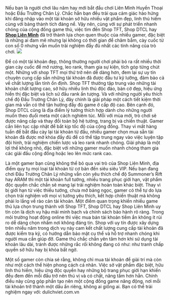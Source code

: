 Nếu bạn là người chơi lâu năm hay mới bắt đầu chơi Liên Minh Huyền Thoại hoặc Đấu Trường Chân Lý. Chắc hẳn bạn đều trải qua cảm giác hào hứng khi đăng nhập vào một tài khoản sở hữu nhiều vật phẩm đẹp, linh thú hiếm cùng với bảng thành tích đáng nể. 
Vậy nên, cùng với sự phát triển nhanh chóng của cộng đồng game thủ, việc tìm đến Shop TFT, Shop DTCL hay [**Shop Liên Minh**](ShopTFT.com) đã trở thành lựa chọn quen thuộc của nhiều gamer, đặc biệt là những ai đam mê nhưng lại không có thời gian để chăm bẵm, cày cuốc từ con số 0 nhưng vẫn muốn trải nghiệm đầy đủ nhất các tính năng của trò chơi.
![](https://g0v.hackmd.io/_uploads/S1gyssy0plg.png)

Để có một tài khoản đẹp, thông thường người chơi phải bỏ ra rất nhiều thời gian cày cuốc để mở rương, leo rank, tham gia sự kiện, tích góp từng chút một. Những với shop TFT mọi thứ trở nên dễ dàng hơn, đem lại sự uy tín chuyên cung cấp sẵn những tài khoản đã được đầu tư kỹ lưỡng, đảm bảo cả về chất lượng lẫn tính ổn định. Shop TFT thường tập trung vào những tài khoản chất lượng cao, sở hữu nhiều linh thú độc đáo, bàn cờ đẹp, hiệu ứng hiển thị đặc biệt và lịch sử đấu rank ấn tượng. Và với những người yêu thích chế độ Đấu Trường Chân Lý, đây chính là giải pháp một cách tiết kiệm thời gian mà vẫn có thể tận hưởng đầy đủ game ở cấp độ cao.
Bên cạnh đó, Shop DTCL cũng là địa điểm lý tưởng thích hợp dành cho những người muốn theo đuổi meta một cách nghiêm túc. Mỗi với mùa mới, trò chơi sẽ được nâng cấp và thay đổi toàn bộ hệ tướng, trang bị và chiến thuật. Gamer cần liên tục cập nhật để bắt kịp tốc độ của cộng đồng. Thay vì mất hàng tuần để bắt đầu cày lại tài khoản từ đầu, nhiều gamer chọn mua sẵn tài khoản đã được mở khóa đầy đủ để có thể tập trung ngay vào việc luyện tập đội hình, trải nghiệm chiến lược và leo rank nhanh chóng. Giải pháp là một lợi thế không nhỏ, đặc biệt với những gamer muốn nhanh chóng tham gia các giải đấu cộng đồng hoặc leo lên mức rank cao.

Là một gamer bạn cũng không thể bỏ qua vai trò của Shop Liên Minh, địa điểm quy tụ mọi loại tài khoản từ cơ bản đến siêu siêu VIP. Nếu bạn đang chơi Đấu Trường Chân Lý những vẫn còn yêu thích chế độ Summoner’s Rift hay ARAM thì một tài khoản full tướng, nhiều trang phục giới hạn, vật phẩm độc quyền chắc chắn sẽ mang lại trải nghiệm hoàn toàn khác biệt. Thay vì bị giới hạn từ việc thiếu tướng, chưa mở bảng ngọc, gamer có thể tự do lựa chọn trải nghiệm với mọi vị tướng yêu thích, kết hợp chiến thuật mà không phải lo lắng về rào cản tài khoản.
Một điểm quan trọng khiến nhiều game thủ lựa chọn trung thành với Shop TFT, Shop DTCL hay Shop Liên Minh uy tín còn là dịch vụ hậu mãi minh bạch và chính sách bảo hành rõ ràng. Trong môi trường hoạt động online thì việc mua bán tài khoản tiềm ẩn không ít rủi ro dễ dàng chọn nhầm nơi không đáng tin. Shop với uy tín được xây dựng trên nhiều năm trong dịch vụ này cam kết chất lượng cung cấp tài khoản đã được kiểm tra kỹ, có hướng dẫn bảo mật cụ thể và hỗ trợ nhanh chóng khi người mua cần giúp đỡ. Game thủ chắc chắn yên tâm hơn khi sử dụng tài khoản lâu dài, tránh được những rắc rối không đang có như: như tranh chấp quyền sở hữu hay bị khóa bất ngờ.

Một số gamer còn chia sẻ rằng, không chỉ mua tài khoản để giải trí mà còn như một cách thể hiện phong cách cá nhân. Việc sở vật phẩm đặc biệt, hữu linh thú hiếm, hiệu ứng độc quyền hay những bộ trang phục giới hạn khiến đều đem đến mỗi đấu trở nên thú vị và có chất, nâng tầm hơn hẳn. Chính điều này cũng góp phần tạo nên một cộng đồng game năng động, nơi mỗi tài khoản trở thành một dấu ấn riêng, không ai giống ai. Bạn có thể trải nghiệm ngay với: dulichviet.com.vn





